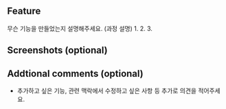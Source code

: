 ## Feature
무슨 기능을 만들었는지 설명해주세요.
(과정 설명)
1.
2.
3.

## Screenshots (optional)

## Addtional comments (optional)
- 추가하고 싶은 기능, 관련 맥락에서 수정하고 싶은 사항 등 추가로 의견을 적어주세요.
